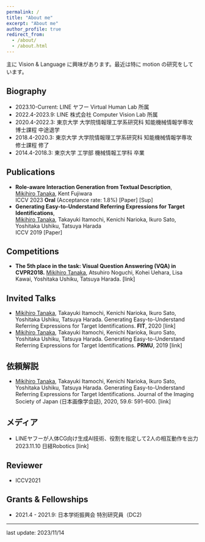 ```yaml
---
permalink: /
title: "About me"
excerpt: "About me"
author_profile: true
redirect_from:
  - /about/
  - /about.html
---
```


主に Vision & Language に興味があります。最近は特に motion の研究をしています。

## Biography

- 2023.10-Current: LINE ヤフー Virtual Human Lab 所属
- 2022.4-2023.9: LINE 株式会社 Computer Vision Lab 所属
- 2020.4-2022.3: 東京大学 大学院情報理工学系研究科 知能機械情報学専攻 博士課程 中途退学
- 2018.4-2020.3: 東京大学 大学院情報理工学系研究科 知能機械情報学専攻 修士課程 修了
- 2014.4-2018.3: 東京大学 工学部 機械情報工学科 卒業

## Publications

- <b>Role-aware Interaction Generation from Textual Description</b>,<br><u>Mikihiro Tanaka</u>, Kent Fujiwara<br>ICCV 2023 <b>Oral</b> (Acceptance rate: 1.8%) <a href="https://openaccess.thecvf.com/content/ICCV2023/papers/Tanaka_Role-Aware_Interaction_Generation_from_Textual_Description_ICCV_2023_paper.pdf" style="text-decoration:none">[Paper]</a> <a href="https://openaccess.thecvf.com/content/ICCV2023/supplemental/Tanaka_Role-Aware_Interaction_Generation_ICCV_2023_supplemental.pdf" style="text-decoration:none">[Sup]</a>
- <b>Generating Easy-to-Understand Referring Expressions for Target Identifications</b>,<br><u>Mikihiro Tanaka</u>, Takayuki Itamochi, Kenichi Narioka, Ikuro Sato, Yoshitaka Ushiku, Tatsuya Harada<br>ICCV 2019 <a href="https://arxiv.org/abs/1811.12104" style="text-decoration:none">[Paper]</a>

## Competitions

- <b>The 5th place in the task: Visual Question Answering (VQA) in CVPR2018.</b> <u>Mikihiro Tanaka</u>, Atsuhiro Noguchi, Kohei Uehara, Lisa Kawai, Yoshitaka Ushiku, Tatsuya Harada. <a href="https://visualqa.org/challenge_2018.html" style="text-decoration:none">[link]</a>

## Invited Talks

- <u>Mikihiro Tanaka</u>, Takayuki Itamochi, Kenichi Narioka, Ikuro Sato, Yoshitaka Ushiku, Tatsuya Harada. Generating Easy-to-Understand Referring Expressions for Target Identifications. <b>FIT</b>, 2020 <a href="https://www.ipsj.or.jp/event/fit/fit2020/" style="text-decoration:none">[link]</a>
- <u>Mikihiro Tanaka</u>, Takayuki Itamochi, Kenichi Narioka, Ikuro Sato, Yoshitaka Ushiku, Tatsuya Harada. Generating Easy-to-Understand Referring Expressions for Target Identifications. <b>PRMU</b>, 2019 <a href="https://www.ieice.org/ken/program/index.php?tgs_regid=9c4b1e7a01870119429e03e5996c8b7205108719ec69e7e644185c0e8fe30ac7&tgid=IEICE-PRMU" style="text-decoration:none">[link]</a>

## 依頼解説

- <u>Mikihiro Tanaka</u>, Takayuki Itamochi, Kenichi Narioka, Ikuro Sato, Yoshitaka Ushiku, Tatsuya Harada. Generating Easy-to-Understand Referring Expressions for Target Identifications. Journal of the Imaging Society of Japan (日本画像学会誌), 2020, 59.6: 591-600. <a href="https://www.jstage.jst.go.jp/article/isj/59/6/59_591/_article/-char/ja" style="text-decoration:none">[link]</a>

## メディア

- LINEヤフーが人体CG向け生成AI技術、役割を指定して2人の相互動作を出力<br>2023.11.10 日経Robotics <a href="https://xtech.nikkei.com/atcl/nxt/mag/rob/18/012600001/00134/" style="text-decoration:none">[link]</a>

## Reviewer

- ICCV2021

## Grants & Fellowships

- 2021.4 - 2021.9: 日本学術振興会 特別研究員（DC2)

---

last update: 2023/11/14

